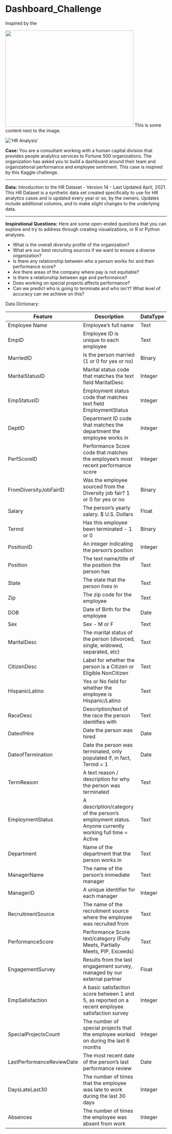 # Dashboard_Challenge

Inspired by the 

<img src="https://github.com/robertoalatorre33/HR_Analytics_Dashboard_Challenge/blob/281a8ce87aae81cfcee5ce83e46d69c681f4f92a/Visuals/Organizational%20Engagement%20Dashboard.jpg"  width="400" height="300"> This is some content next to the image.


!['HR Analysis'](https://github.com/robertoalatorre33/HR_Analytics_Dashboard_Challenge/blob/281a8ce87aae81cfcee5ce83e46d69c681f4f92a/Visuals/Organizational%20Engagement%20Dashboard.jpg) 

**Case:** You are a consultant working with a human capital division that provides people analytics services to Fortune 500 organizations. The organization has asked you to build a dashboard around their team and organizational performance and employee sentiment. This case is inspired by this Kaggle challenge.

--- 

**Data:** Introduction to the HR Dataset - Version 14 - Last Updated April, 2021. This HR Dataset is a synthetic data set created specifically to use for HR analytics cases and is updated every year or so, by the owners. Updates include additional columns, and to make slight changes to the underlying data.

---

**Inspirational Questions:** Here are some open-ended questions that you can explore and try to address through creating visualizations, or R or Python analyses.

* What is the overall diversity profile of the organization?
* What are our best recruiting sources if we want to ensure a diverse organization?
* Is there any relationship between who a person works for and their performance score?
* Are there areas of the company where pay is not equitable?
* Is there a relationship between age and performance?
* Does working on special projects affects performance?
* Can we predict who is going to terminate and who isn't? What level of accuracy can we achieve on this?

Data Dictionary:

| Feature                  | Description                                                                               | DataType |
|--------------------------|-------------------------------------------------------------------------------------------|----------|
| Employee Name            | Employee’s full name                                                                      | Text     |
| EmpID                    | Employee ID is unique to each employee                                                   | Text     |
| MarriedID                | Is the person married (1 or 0 for yes or no)                                             | Binary   |
| MaritalStatusID          | Marital status code that matches the text field MaritalDesc                              | Integer  |
| EmpStatusID              | Employment status code that matches text field EmploymentStatus                         | Integer  |
| DeptID                   | Department ID code that matches the department the employee works in                     | Integer  |
| PerfScoreID              | Performance Score code that matches the employee’s most recent performance score         | Integer  |
| FromDiversityJobFairID   | Was the employee sourced from the Diversity job fair? 1 or 0 for yes or no               | Binary   |
| Salary                   | The person’s yearly salary. $ U.S. Dollars                                                | Float    |
| Termd                    | Has this employee been terminated - 1 or 0                                               | Binary   |
| PositionID               | An integer indicating the person’s position                                               | Integer  |
| Position                 | The text name/title of the position the person has                                       | Text     |
| State                    | The state that the person lives in                                                        | Text     |
| Zip                      | The zip code for the employee                                                             | Text     |
| DOB                      | Date of Birth for the employee                                                            | Date     |
| Sex                      | Sex - M or F                                                                              | Text     |
| MaritalDesc              | The marital status of the person (divorced, single, widowed, separated, etc)              | Text     |
| CitizenDesc              | Label for whether the person is a Citizen or Eligible NonCitizen                          | Text     |
| HispanicLatino           | Yes or No field for whether the employee is Hispanic/Latino                               | Text     |
| RaceDesc                 | Description/text of the race the person identifies with                                   | Text     |
| DateofHire               | Date the person was hired                                                                 | Date     |
| DateofTermination        | Date the person was terminated, only populated if, in fact, Termd = 1                      | Date     |
| TermReason               | A text reason / description for why the person was terminated                             | Text     |
| EmploymentStatus         | A description/category of the person’s employment status. Anyone currently working full time = Active | Text |
| Department               | Name of the department that the person works in                                           | Text     |
| ManagerName              | The name of the person’s immediate manager                                               | Text     |
| ManagerID                | A unique identifier for each manager                                                     | Integer  |
| RecruitmentSource        | The name of the recruitment source where the employee was recruited from                  | Text     |
| PerformanceScore         | Performance Score text/category (Fully Meets, Partially Meets, PIP, Exceeds)               | Text     |
| EngagementSurvey         | Results from the last engagement survey, managed by our external partner                  | Float    |
| EmpSatisfaction          | A basic satisfaction score between 1 and 5, as reported on a recent employee satisfaction survey | Integer |
| SpecialProjectsCount     | The number of special projects that the employee worked on during the last 6 months       | Integer  |
| LastPerformanceReviewDate| The most recent date of the person’s last performance review                              | Date     |
| DaysLateLast30           | The number of times that the employee was late to work during the last 30 days            | Integer  |
| Absences                 | The number of times the employee was absent from work                                     | Integer  |
